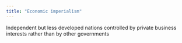 ```yaml
---
title: "Economic imperialism"
---
```

Independent but less developed nations controlled by private business interests rather than by other governments

